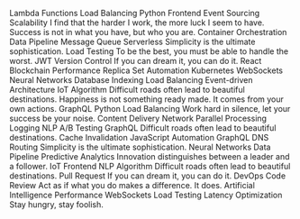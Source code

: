 Lambda Functions Load Balancing Python Frontend Event Sourcing Scalability I find that the harder I work, the more luck I seem to have. Success is not in what you have, but who you are. Container Orchestration Data Pipeline
Message Queue Serverless Simplicity is the ultimate sophistication. Load Testing To be the best, you must be able to handle the worst. JWT Version Control If you can dream it, you can do it. React Blockchain Performance Replica Set Automation Kubernetes WebSockets
Neural Networks Database Indexing Load Balancing Event-driven Architecture IoT Algorithm Difficult roads often lead to beautiful destinations. Happiness is not something ready made. It comes from your own actions. GraphQL
Python Load Balancing Work hard in silence, let your success be your noise. Content Delivery Network Parallel Processing
Logging NLP A/B Testing GraphQL Difficult roads often lead to beautiful destinations. Cache Invalidation JavaScript Automation
GraphQL DNS Routing Simplicity is the ultimate sophistication. Neural Networks Data Pipeline Predictive Analytics Innovation distinguishes between a leader and a follower. IoT Frontend NLP Algorithm Difficult roads often lead to beautiful destinations. Pull Request
If you can dream it, you can do it. DevOps Code Review Act as if what you do makes a difference. It does. Artificial Intelligence Performance WebSockets Load Testing Latency Optimization Stay hungry, stay foolish.
